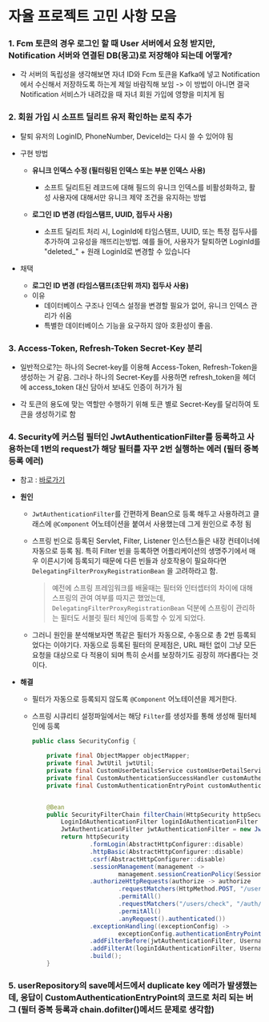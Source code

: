 # 자율 프로젝트 고민 사항 모음

### 1. Fcm 토큰의 경우 로그인 할 때 User 서버에서 요청 받지만, Notification 서버와 연결된 DB(몽고)로 저장해야 되는데 어떻게?

- 각 서버의 독립성을 생각해보면 자녀 ID와 Fcm 토큰을 Kafka에 넣고 Notification에서 수신해서 저장하도록 하는게 제일 바람직해 보임 -> 이 방법이 아니면 결국 Notification 서비스가 내려갔을 때 자녀 회원 가입에 영향을 미치게 됨

### 2. 회원 가입 시 소프트 딜리트 유저 확인하는 로직 추가 

- 탈퇴 유저의 LoginID, PhoneNumber, DeviceId는 다시 쓸 수 있어야 됨
- 구현 방법
  - **유니크 인덱스 수정 (필터링된 인덱스 또는 부분 인덱스 사용)**
    - 소프트 딜리트된 레코드에 대해 필드의 유니크 인덱스를 비활성화하고, 활성 사용자에 대해서만 유니크 제약 조건을 유지하는 방법

  - **로그인 ID 변경 (타임스탬프, UUID, 접두사 사용)**
    - 소프트 딜리트 처리 시, LoginId에 타임스탬프, UUID, 또는 특정 접두사를 추가하여 고유성을 깨뜨리는방법. 예를 들어, 사용자가 탈퇴하면 LoginId를 "deleted_" + 원래 LoginId로 변경할 수 있습니다

- 채택
  - **로그인 ID 변경 (타임스탬프(초단위 까지) 접두사 사용)**
  - 이유
    - 데이터베이스 구조나 인덱스 설정을 변경할 필요가 없어, 유니크 인덱스 관리가 쉬움
    - 특별한 데이터베이스 기능을 요구하지 않아 호환성이 좋음.

### 3. Access-Token, Refresh-Token Secret-Key 분리

- 일반적으로?는 하나의 Secret-key를 이용해 Access-Token, Refresh-Token을 생성하는 거 같음. 그러나 하나의 Secret-Key를 사용하면 refresh_token을 헤더에 access_token 대신 담아서 보내도 인증이 허가가 됨

- 각 토큰의 용도에 맞는 역할만 수행하기 위해 토큰 별로 Secret-Key를 달리하여 토큰을 생성하기로 함



### 4. Security에 커스텀 필터인 JwtAuthenticationFilter를 등록하고 사용하는데 1번의 request가 해당 필터를 자꾸 2번 실행하는 에러 (필터 중복 등록 에러)

- 참고 : [바로가기](https://shanepark.tistory.com/497)

- **원인**

  - `JwtAuthenticationFilter`를 간편하게 Bean으로 등록 해두고 사용하려고 클래스에 `@Component` 어노테이션을 붙여서 사용했는데 그게 원인으로 추정 됨

  - 스프링 빈으로 등록된 Servlet, Filter, Listener 인스턴스들은 내장 컨테이너에 자동으로 등록 됨. 특히 Filter 빈을 등록하면 어플리케이션의 생명주기에서 매우 이른시기에 등록되기 때문에 다른 빈들과 상호작용이 필요하다면 `DelegatingFilterProxyRegistrationBean` 을 고려하라고 함.

    > 예전에 스프링 프레임워크를 배울때는 필터와 인터셉터의 차이에 대해 스프링의 관여 여부를 따지곤 했었는데, `DelegatingFilterProxyRegistrationBean` 덕분에 스프링이 관리하는 필터도 서블릿 필터 체인에 등록할 수 있게 되었다.

  - 그러니 원인을 분석해보자면 똑같은 필터가 자동으로, 수동으로 총 2번 등록되었다는 이야기다. 자동으로 등록된 필터의 문제점은, URL 패턴 없이 그냥 모든 요청을 대상으로 다 적용이 되며 특히 순서를 보장하기도 굉장히 까다롭다는 것이다.

- **해결**

  - 필터가 자동으로 등록되지 않도록 `@Component` 어노테이션을 제거한다.

  - 스프링 시큐리티 설정파일에서는 해당 `Filter`를 생성자를 통해 생성해 필터체인에 등록

    ```java
    public class SecurityConfig {
    
        private final ObjectMapper objectMapper;
        private final JwtUtil jwtUtil;
        private final CustomUserDetailsService customUserDetailService;
        private final CustomAuthenticationSuccessHandler customAuthenticationSuccessHandler;
        private final CustomAuthenticationEntryPoint customAuthenticationEntryPoint;
    
    
        @Bean
        public SecurityFilterChain filterChain(HttpSecurity httpSecurity, AuthenticationManager authenticationManager) throws Exception {
            LoginIdAuthenticationFilter loginIdAuthenticationFilter = new LoginIdAuthenticationFilter(authenticationManager, customAuthenticationSuccessHandler, objectMapper);
            JwtAuthenticationFilter jwtAuthenticationFilter = new JwtAuthenticationFilter(jwtUtil, objectMapper);
            return httpSecurity
                    .formLogin(AbstractHttpConfigurer::disable)
                    .httpBasic(AbstractHttpConfigurer::disable)
                    .csrf(AbstractHttpConfigurer::disable)
                    .sessionManagement(management ->
                            management.sessionCreationPolicy(SessionCreationPolicy.STATELESS))
                    .authorizeHttpRequests(authorize -> authorize
                            .requestMatchers(HttpMethod.POST, "/users")
                            .permitAll()
                            .requestMatchers("/users/check", "/auth/login", "/auth/device/login","auth/reissue")
                            .permitAll()
                            .anyRequest().authenticated())
                    .exceptionHandling((exceptionConfig) ->
                            exceptionConfig.authenticationEntryPoint(customAuthenticationEntryPoint))
                    .addFilterBefore(jwtAuthenticationFilter, UsernamePasswordAuthenticationFilter.class)
                    .addFilterAt(loginIdAuthenticationFilter, UsernamePasswordAuthenticationFilter.class)
                    .build();
        }
    ```

    

### 5. userRepository의 save메서드에서 duplicate key 에러가 발생했는데, 응답이 CustomAuthenticationEntryPoint의 코드로 처리 되는 버그 (필터 중복 등록과 chain.dofilter()메서드 문제로 생각함)
